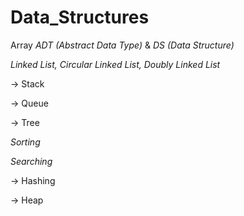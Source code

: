 # Data_Structures
Array
_ADT (Abstract Data Type)_ 
&
_DS (Data Structure)_


_Linked List, Circular Linked List, Doubly Linked List_


-> Stack

-> Queue

-> Tree

_Sorting_

_Searching_

-> Hashing

-> Heap
